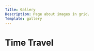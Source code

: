 ```yaml
---
Title: Gallery
Description: Page about images in grid.
Template: gallery
---
```


Time Travel
==================
